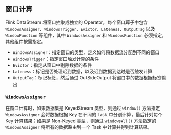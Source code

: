## 窗口计算

Flink DataStream 将窗口抽象成独立的 Operator，每个窗口算子中包含 `WindowsAssigner`、`WindowsTrigger`、`Evictor`、`Lateness`、`OutputTag` 以及 `WindowFunction` 等组件，其中 `WindwosAssigner` 和 `WindowsFunction` 必须指定，其他组件按需指定。

- `WindowsAssigner`：指定窗口的类型，定义如何将数据流分配到不同的窗口
- `WindowsTrigger`：指定窗口触发计算的条件
- `Evictor`：指定从窗口中剔除数据的条件
- `Lateness`：标记是否处理迟到数据，以及迟到数据到达时是否触发计算
- `OutputTag`：标记标签，然后通过 OutSideOutput 将窗口中的数据根据标签输出

### `WindowsAssigner`
在窗口计算时，如果数据集是 KeyedStream 类型，则通过 `window()` 方法指定 `WindowsAssigner` 会将数据根据 Key 在不同的 Task 中分别计算，最后针对每个 Key 计算结果；如果是 Non-Keyed 类型，则通过 `windowsAll()` 方法指定的 `WindowsAssigner` 将所有的数据路由到一个 Task 中计算并得到计算结果。
```scala


```